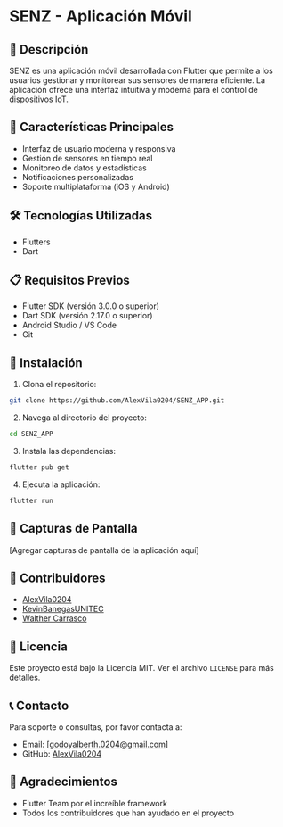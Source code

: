 # SENZ - Aplicación Móvil

## 📱 Descripción
SENZ es una aplicación móvil desarrollada con Flutter que permite a los usuarios gestionar y monitorear sus sensores de manera eficiente. La aplicación ofrece una interfaz intuitiva y moderna para el control de dispositivos IoT.

## 🚀 Características Principales
- Interfaz de usuario moderna y responsiva
- Gestión de sensores en tiempo real
- Monitoreo de datos y estadísticas
- Notificaciones personalizadas
- Soporte multiplataforma (iOS y Android)

## 🛠️ Tecnologías Utilizadas
- Flutters
- Dart

## 📋 Requisitos Previos
- Flutter SDK (versión 3.0.0 o superior)
- Dart SDK (versión 2.17.0 o superior)
- Android Studio / VS Code
- Git

## 🔧 Instalación
1. Clona el repositorio:
```bash
git clone https://github.com/AlexVila0204/SENZ_APP.git
```

2. Navega al directorio del proyecto:
```bash
cd SENZ_APP
```

3. Instala las dependencias:
```bash
flutter pub get
```

4. Ejecuta la aplicación:
```bash
flutter run
```

## 📱 Capturas de Pantalla
[Agregar capturas de pantalla de la aplicación aquí]

## 👥 Contribuidores
- [AlexVila0204](https://github.com/AlexVila0204)
- [KevinBanegasUNITEC](https://github.com/KevinBanegasUNITEC)
- [Walther Carrasco](https://github.com/walthercarrasco)

## 📄 Licencia
Este proyecto está bajo la Licencia MIT. Ver el archivo `LICENSE` para más detalles.

## 📞 Contacto
Para soporte o consultas, por favor contacta a:
- Email: [godoyalberth.0204@gmail.com]
- GitHub: [AlexVila0204](https://github.com/AlexVila0204)

## 🙏 Agradecimientos
- Flutter Team por el increíble framework
- Todos los contribuidores que han ayudado en el proyecto
